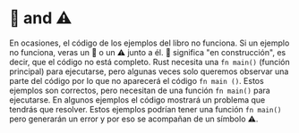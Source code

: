 # 🚧 and ⚠️

En ocasiones, el código de los ejemplos del libro no funciona. Si un ejemplo no funciona, veras un 🚧 o un ⚠️ junto a él. 🚧 significa "en construcción", es decir, que el código no está completo. Rust necesita una `fn main()` (función principal) para ejecutarse, pero algunas veces solo queremos observar una parte del código por lo que no aparecerá el código `fn main ()`. Estos ejemplos son correctos, pero necesitan de una función `fn main()` para ejecutarse. En algunos ejemplos el código mostrará un problema que tendrás que resolver. Estos ejemplos podrían tener una función `fn main()` pero generarán un error y por eso se acompañan de un símbolo ⚠️.
